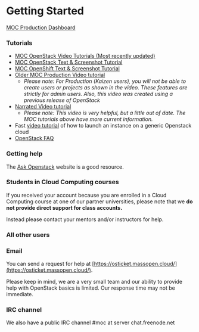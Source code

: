 # Getting Started
[MOC Production Dashboard](http://kaizen.massopen.cloud)

### Tutorials
 -  [MOC OpenStack Video Tutorials (Most recently updated)](https://www.youtube.com/watch?v=2koTHWe3yzo&list=PLt4NWsdhZYQM4FfliBmzWW_2nm86WIdbt)
 -  [MOC OpenStack Text & Screenshot Tutorial](../openstack/OpenStack-Tutorial-Index.html)
 -  [MOC OpenShift Text & Screenshot Tutorial](../openshift/MOC-OpenShift-Text-Screenshot-Tutorial.html)
 -  [Older MOC Production Video tutorial](http://screencast.com/t/a1mnHDaUK)
     -  *Please note: For Production (Kaizen users), you will not be able to create users or projects as shown in the video. 
     These features are strictly for admin users.  Also, this video was created using a previous release of OpenStack* 
 -  [Narrated Video tutorial](https://youtu.be/9_PbcPV_jEU?t=199)
     -  *Please note: This video is very helpful, but a little out of date.  The MOC tutorials above have more current information.*
 -  Fast [video tutorial](https://www.youtube.com/watch?v=ZjdrVHPjltI) of how to launch an instance on a generic Openstack cloud
 -  [OpenStack FAQ](../openstack/OpenStack-FAQ.html) 

### Getting help
The [Ask Openstack](https://ask.openstack.org/en/questions/) website is a good resource.

### Students in Cloud Computing courses
If you received your account because you are enrolled in a Cloud Computing course at one of our partner universities, 
please note that we **do not provide direct support for class accounts.**

Instead please contact your mentors and/or instructors for help.

### All other users

### Email
You can send a request for help at [https://osticket.massopen.cloud/](https://osticket.massopen.cloud/).  

Please keep in mind, we are a very small team and our ability to provide help with OpenStack basics is limited.  Our response time may not be immediate.

### IRC channel
We also have a public IRC channel #moc at server chat.freenode.net 
